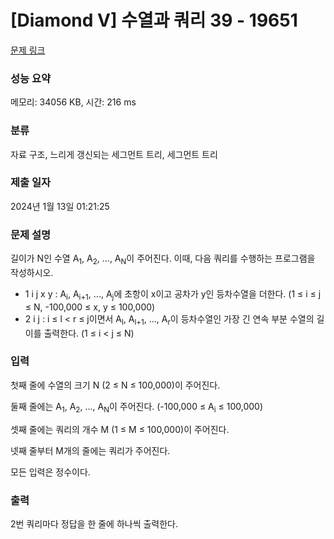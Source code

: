 # [Diamond V] 수열과 쿼리 39 - 19651 

[문제 링크](https://www.acmicpc.net/problem/19651) 

### 성능 요약

메모리: 34056 KB, 시간: 216 ms

### 분류

자료 구조, 느리게 갱신되는 세그먼트 트리, 세그먼트 트리

### 제출 일자

2024년 1월 13일 01:21:25

### 문제 설명

<p>길이가 N인 수열 A<sub>1</sub>, A<sub>2</sub>, ..., A<sub>N</sub>이 주어진다. 이때, 다음 쿼리를 수행하는 프로그램을 작성하시오.</p>

<ul>
	<li>1 i j x y : A<sub>i</sub>, A<sub>i+1</sub>, ..., A<sub>j</sub>에 초항이 x이고 공차가 y인 등차수열을 더한다. (1 ≤ i ≤ j ≤ N, -100,000 ≤ x, y ≤ 100,000)</li>
	<li>2 i j : i ≤ l < r ≤ j이면서 A<sub>l</sub>, A<sub>l+1</sub>, ..., A<sub>r</sub>이 등차수열인 가장 긴 연속 부분 수열의 길이를 출력한다. (1 ≤ i < j ≤ N)</li>
</ul>

### 입력 

 <p>첫째 줄에 수열의 크기 N (2 ≤ N ≤ 100,000)이 주어진다.</p>

<p>둘째 줄에는 A<sub>1</sub>, A<sub>2</sub>, ..., A<sub>N</sub>이 주어진다. (-100,000 ≤ A<sub>i</sub> ≤ 100,000)</p>

<p>셋째 줄에는 쿼리의 개수 M (1 ≤ M ≤ 100,000)이 주어진다.</p>

<p>넷째 줄부터 M개의 줄에는 쿼리가 주어진다.</p>

<p>모든 입력은 정수이다.</p>

### 출력 

 <p>2번 쿼리마다 정답을 한 줄에 하나씩 출력한다.</p>

